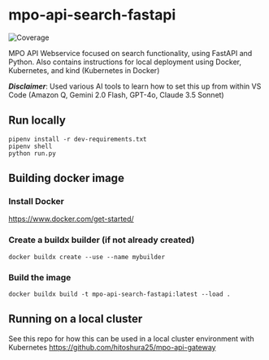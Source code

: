 # mpo-api-search-fastapi
![Coverage](https://github.com/{username}/{repository}/actions/artifacts/coverage.svg)

MPO API Webservice focused on search functionality, using FastAPI and Python.
Also contains instructions for local deployment using Docker, Kubernetes, and kind (Kubernetes in Docker)

***Disclaimer***: Used various AI tools to learn how to set this up from within VS Code (Amazon Q, Gemini 2.0 Flash, GPT-4o, Claude 3.5 Sonnet) 

## Run locally
```
pipenv install -r dev-requirements.txt
pipenv shell
python run.py
```

## Building docker image
### Install Docker
https://www.docker.com/get-started/

### Create a buildx builder (if not already created)
`docker buildx create --use --name mybuilder`

### Build the image
`docker buildx build -t mpo-api-search-fastapi:latest --load .`

## Running on a local cluster
See this repo for how this can be used in a local cluster environment with Kubernetes
https://github.com/hitoshura25/mpo-api-gateway